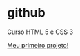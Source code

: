 # github
Curso HTML 5 e CSS 3

<a href="exercicios modulo2/desfio andrid/index.html">Meu primeiro projeto!<a>